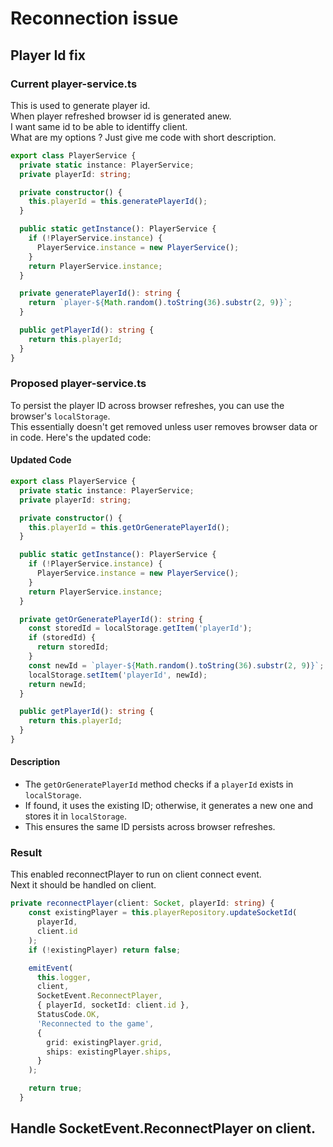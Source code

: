 # Reconnection issue

## Player Id fix

### Current player-service.ts

This is used to generate player id.  
When player refreshed browser id is generated anew.  
I want same id to be able to identiffy client.  
What are my options ?
Just give me code with short description.

```typescript
export class PlayerService {
  private static instance: PlayerService;
  private playerId: string;

  private constructor() {
    this.playerId = this.generatePlayerId();
  }

  public static getInstance(): PlayerService {
    if (!PlayerService.instance) {
      PlayerService.instance = new PlayerService();
    }
    return PlayerService.instance;
  }

  private generatePlayerId(): string {
    return `player-${Math.random().toString(36).substr(2, 9)}`;
  }

  public getPlayerId(): string {
    return this.playerId;
  }
}
```

### Proposed player-service.ts

To persist the player ID across browser refreshes, you can use the browser's `localStorage`.  
This essentially doesn't get removed unless user removes browser data or in code.
Here's the updated code:

#### Updated Code

```typescript
export class PlayerService {
  private static instance: PlayerService;
  private playerId: string;

  private constructor() {
    this.playerId = this.getOrGeneratePlayerId();
  }

  public static getInstance(): PlayerService {
    if (!PlayerService.instance) {
      PlayerService.instance = new PlayerService();
    }
    return PlayerService.instance;
  }

  private getOrGeneratePlayerId(): string {
    const storedId = localStorage.getItem('playerId');
    if (storedId) {
      return storedId;
    }
    const newId = `player-${Math.random().toString(36).substr(2, 9)}`;
    localStorage.setItem('playerId', newId);
    return newId;
  }

  public getPlayerId(): string {
    return this.playerId;
  }
}
```

#### Description

- The `getOrGeneratePlayerId` method checks if a `playerId` exists in `localStorage`.
- If found, it uses the existing ID; otherwise, it generates a new one and stores it in `localStorage`.
- This ensures the same ID persists across browser refreshes.

### Result

This enabled reconnectPlayer to run on client connect event.  
Next it should be handled on client.

```typescript
private reconnectPlayer(client: Socket, playerId: string) {
    const existingPlayer = this.playerRepository.updateSocketId(
      playerId,
      client.id
    );
    if (!existingPlayer) return false;

    emitEvent(
      this.logger,
      client,
      SocketEvent.ReconnectPlayer,
      { playerId, socketId: client.id },
      StatusCode.OK,
      'Reconnected to the game',
      {
        grid: existingPlayer.grid,
        ships: existingPlayer.ships,
      }
    );

    return true;
  }
```

## Handle SocketEvent.ReconnectPlayer on client.

